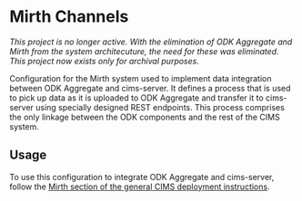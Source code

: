 # Mirth Channels

*This project is no longer active. With the elimination of ODK Aggregate and Mirth from the system architecuture, the need for these was eliminated. This project now exists only for archival purposes.*

Configuration for the Mirth system used to implement data integration between
ODK Aggregate and cims-server. It defines a process that is used to pick up data
as it is uploaded to ODK Aggregate and transfer it to cims-server using
specially designed REST endpoints. This process comprises the only linkage
between the ODK components and the rest of the CIMS system.

## Usage

To use this configuration to integrate ODK Aggregate and cims-server, follow the
[Mirth section of the general CIMS deployment
instructions](https://github.com/cims-bioko/cims-bioko.github.io/wiki/Deployment#installing-mirth).

